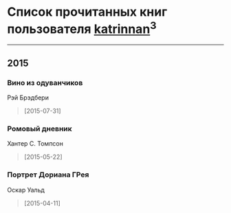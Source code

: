 # Список прочитанных книг пользователя [katrinnan](http://vk.com/id22516208)<sup>3</sup>
---

## 2015

### Вино из одуванчиков
Рэй Брэдбери
> [2015-07-31] 


### Ромовый дневник
Хантер С. Томпсон
> [2015-05-22] 


### Портрет Дориана ГРея
Оскар Уальд
> [2015-04-11] 



